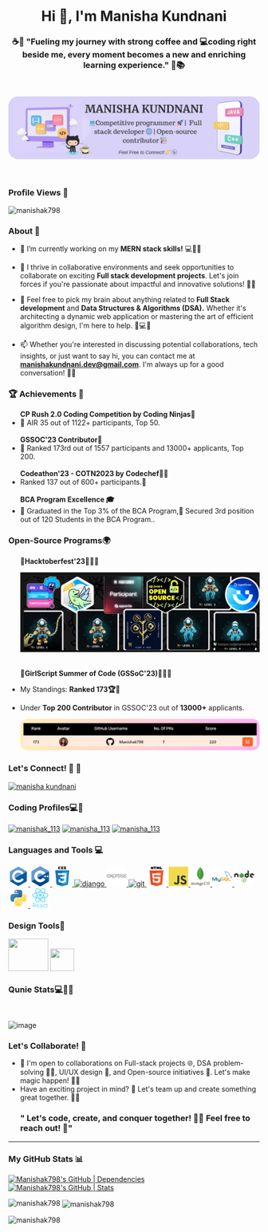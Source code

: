 
<h1 align="center" color="black">Hi 👋, I'm Manisha Kundnani</h1>
<h3 align="center">☕🚀 "Fueling my journey with strong coffee and 💻coding right beside me, every moment becomes a new and enriching learning experience." 🌟📚</h3>
<br>
<p aling="center"> <img src="./github-bannerman-modified.png" alt="banner-image"> </p>
<br>
<h3 align="left">Profile Views &#128064</h3>
 <img src="https://komarev.com/ghpvc/?username=manishak798&label=Profile%20views&color=CDB699&style=flat" alt="manishak798" /> 
<h3 align="left">About &#128173</h3>

-  🔭 I’m currently working on my **MERN stack skills!** 💻📘🚀

- 👯 I thrive in collaborative environments and seek opportunities to collaborate on exciting **Full stack development projects**. Let's join forces if you're passionate about impactful and innovative solutions! 🚀🤝 

- 💬 Feel free to pick my brain about anything related to **Full Stack development** and **Data Structures & Algorithms (DSA).** Whether it's architecting a dynamic web application or mastering the art of efficient algorithm design, I'm here to help. 🧠💻🌐 

- 📫 Whether you're interested in discussing potential collaborations, tech insights, or just want to say hi, you can contact me at **manishakundnani.dev@gmail.com**. I'm always up for a good conversation! 📩👋
<h3 align="left">🏆 Achievements 🌟</h3>
<ul>
 <b>CP Rush 2.0 Coding Competition by Coding Ninjas🚀</b>
<li>🏅 AIR 35 out of 1122+ participants, Top 50.</li>
 <br>
 <b>GSSOC'23 Contributor🚀</b>
<li>🏅 Ranked 173rd out of 1557 participants and 13000+ applicants, Top 200.</li>
 <br>
 <b>Codeathon'23 - COTN2023 by Codechef🚀🌟</b>
 <li>Ranked 137 out of 600+ participants.🏅</li>
 <br>
 <b>BCA Program Excellence 🎓</b>
 <li>🌟 Graduated in the Top 3% of the BCA Program,🥉 Secured 3rd position out of 120 Students in the BCA Program..</li>
</ul>
<h3 align="left">Open-Source Programs🌍</h3> 
<ul>
 <p>🌟<b>Hacktoberfest'23</b>🌈👩‍💻</p>
 <img src="./hacktoberbadges.png" alt="hacktober-badges">
 <br>
 <br>
<p>🌟<b>GirlScript Summer of Code (GSSoC'23)</b>🌈👩‍💻</p>
<li><p>My Standings: <b>Ranked 173🏆🚀</b></p></li>
<li><p>Under <b>Top 200 Contributor</b> in GSSOC'23 out of <b>13000+</b> applicants.</p></li>
 <img src="./open-src-modified.png" alt="leaderboard SS">
</ul>
<h3 align="left">Let's Connect! 🤝 &#128279</h3>
<p align="left">
<a href="https://www.linkedin.com/in/manisha-kundnani/" target="blank"><img align="center" src="https://raw.githubusercontent.com/rahuldkjain/github-profile-readme-generator/master/src/images/icons/Social/linked-in-alt.svg" alt="manisha kundnani" height="30" width="40" /></a>
 <br>
 <h3 align="left">Coding Profiles💻🚀</h3>
<a href="https://www.codechef.com/users/manishak_113" target="blank"><img align="center" src="https://cdn.jsdelivr.net/npm/simple-icons@3.1.0/icons/codechef.svg" alt="manishak_113" height="30" width="40" /></a>
<a href="https://codeforces.com/profile/manisha_113" target="blank"><img align="center" src="https://raw.githubusercontent.com/rahuldkjain/github-profile-readme-generator/master/src/images/icons/Social/codeforces.svg" alt="manisha_113" height="30" width="40" /></a>
<a href="https://www.leetcode.com/manisha_113" target="blank"><img align="center" src="https://raw.githubusercontent.com/rahuldkjain/github-profile-readme-generator/master/src/images/icons/Social/leet-code.svg" alt="manisha_113" height="30" width="40" /></a>
</p>

<h3 align="left">Languages and Tools &#128187</h3>
<p align="left"> <a href="https://www.cprogramming.com/" target="_blank" rel="noreferrer"> <img src="https://raw.githubusercontent.com/devicons/devicon/master/icons/c/c-original.svg" alt="c" width="40" height="40"/> </a> <a href="https://www.w3schools.com/cpp/" target="_blank" rel="noreferrer"> <img src="https://raw.githubusercontent.com/devicons/devicon/master/icons/cplusplus/cplusplus-original.svg" alt="cplusplus" width="40" height="40"/> </a> <a href="https://www.w3schools.com/css/" target="_blank" rel="noreferrer"> <img src="https://raw.githubusercontent.com/devicons/devicon/master/icons/css3/css3-original-wordmark.svg" alt="css3" width="40" height="40"/> </a> <a href="https://www.djangoproject.com/" target="_blank" rel="noreferrer"> <img src="https://cdn.worldvectorlogo.com/logos/django.svg" alt="django" width="40" height="40"/> </a> <a href="https://expressjs.com" target="_blank" rel="noreferrer"> <img src="https://raw.githubusercontent.com/devicons/devicon/master/icons/express/express-original-wordmark.svg" alt="express" width="40" height="40"/> </a> <a href="https://git-scm.com/" target="_blank" rel="noreferrer"> <img src="https://www.vectorlogo.zone/logos/git-scm/git-scm-icon.svg" alt="git" width="40" height="40"/> </a> <a href="https://www.w3.org/html/" target="_blank" rel="noreferrer"> <img src="https://raw.githubusercontent.com/devicons/devicon/master/icons/html5/html5-original-wordmark.svg" alt="html5" width="40" height="40"/> </a> <a href="https://developer.mozilla.org/en-US/docs/Web/JavaScript" target="_blank" rel="noreferrer"> <img src="https://raw.githubusercontent.com/devicons/devicon/master/icons/javascript/javascript-original.svg" alt="javascript" width="40" height="40"/> </a> <a href="https://www.mongodb.com/" target="_blank" rel="noreferrer"> <img src="https://raw.githubusercontent.com/devicons/devicon/master/icons/mongodb/mongodb-original-wordmark.svg" alt="mongodb" width="40" height="40"/> </a> <a href="https://www.mysql.com/" target="_blank" rel="noreferrer"> <img src="https://raw.githubusercontent.com/devicons/devicon/master/icons/mysql/mysql-original-wordmark.svg" alt="mysql" width="40" height="40"/> </a> <a href="https://nodejs.org" target="_blank" rel="noreferrer"> <img src="https://raw.githubusercontent.com/devicons/devicon/master/icons/nodejs/nodejs-original-wordmark.svg" alt="nodejs" width="40" height="40"/> </a> <a href="https://www.python.org" target="_blank" rel="noreferrer"> <img src="https://raw.githubusercontent.com/devicons/devicon/master/icons/python/python-original.svg" alt="python" width="40" height="40"/> </a> <a href="https://reactjs.org/" target="_blank" rel="noreferrer"> <img src="https://raw.githubusercontent.com/devicons/devicon/master/icons/react/react-original-wordmark.svg" alt="react" width="40" height="40"/> </a> </p>

<h3 align="left">Design Tools🎨</h3>
<div style="display: inline-block;" >
<img src="https://logowik.com/content/uploads/images/figma459.logowik.com.webp" height="65px" width="80px" style="overflow: hidden;">
 <img src="https://upload.wikimedia.org/wikipedia/commons/thumb/0/08/Canva_icon_2021.svg/2048px-Canva_icon_2021.svg.png" height="45px" width="48px" style="object-fit: cover;">
</div>
<h3 align="left">Qunie Stats💻👩‍💻</h3>
<br>

![image](https://github.com/Manishak798/Manishak798/assets/90680330/c5e90877-82c2-4d9d-9cb3-a327efcf2699)


<h3 align="left">Let's Collaborate! 👥</h3>
<ul>
<li> 🚀 I'm open to collaborations on Full-stack projects 🌐, DSA problem-solving 👩‍💻, UI/UX design 🎨, and Open-source initiatives 🌟. Let's make magic happen! 🌈🤗</li>
 <li>Have an exciting project in mind? 🚀 Let's team up and create something great together. 💪🤝</li>
 
 <h3>   " Let's code, create, and conquer together! 🚀🌟 <b>Feel free to reach out! </b> 🌟"</h3>
 </ul>
<b><hr></b>
<h3 align="left">My GitHub Stats 📊</h3>

 [![Manishak798's GitHub | Dependencies](https://stats.quine.sh/Manishak798/dependencies?theme=light)](https://quine.sh?utm_source=widgets&utm_campaign=Manishak798) &nbsp;&nbsp; &nbsp;  [![Manishak798's GitHub | Stats](https://stats.quine.sh/Manishak798/github?theme=light)](https://quine.sh?utm_source=widgets&utm_campaign=Manishak798)    <p><img align="left" src="https://github-readme-stats.vercel.app/api/top-langs?username=manishak798&show_icons=true&locale=en&layout=compact" alt="manishak798" /></p>   <p>&nbsp;<img align="center" src="https://github-readme-stats.vercel.app/api?username=manishak798&show_icons=true&locale=en" alt="manishak798" /></p>   <p><img align="center" src="https://github-readme-streak-stats.herokuapp.com/?user=manishak798&" alt="manishak798" /></p>

<div style="display: flex;">
 




</div>
